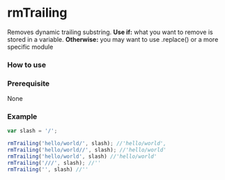 # rmTrailing
Removes dynamic trailing substring.
__Use if:__ 
what you want to remove is stored
in a variable.
__Otherwise:__ 
you may want to use .replace() or 
a more specific module


### How to use

### Prerequisite
None

### Example
```javascript
var slash = '/';

rmTrailing('hello/world/', slash); //'hello/world',
rmTrailing('hello/world//', slash); //'hello/world'
rmTrailing('hello/world', slash) //'hello/world'
rmTrailing('///', slash); //''
rmTrailing('', slash) //''
```


